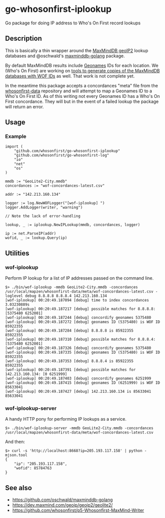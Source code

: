 # go-whosonfirst-iplookup

Go package for doing IP address to Who's On First record lookups

## Description

This is basically a thin wrapper around the [MaxMindDB geoIP2](https://dev.maxmind.com/geoip/geoip2/geolite2/) lookup databases and @oschwald's [maxminddb-golang](https://github.com/oschwald/maxminddb-golang) package.

By default MaxMindDB results include [Geonames](http://www.geonames.org) IDs for each location. We (Who's On First) are working on [tools to generate copies of the MaxMindDB databases with WOF IDs](https://github.com/whosonfirst/p5-Whosonfirst-MaxMind-Writer) as well. That work is not complete yet.

In the meantime this package accepts a concordances "meta" file from the [whosonfirst-data](https://github.com/whosonfirst/whosonfirst-data/) repository and will attempt to map a Geonames ID to a Who's On First ID. As of this writing not every Geonames ID has a Who's On First concordance. They will but in the event of a failed lookup the package will return an error.

## Usage

### Example

```
import (
	"github.com/whosonfirst/go-whosonfirst-iplookup"
	"github.com/whosonfirst/go-whosonfirst-log"
	"io"
	"net"
	"os"
)

mmdb := "GeoLite2-City.mmdb"
concordances := "wof-concordances-latest.csv"

addr := "142.213.160.134"

logger := log.NewWOFLogger("[wof-iplookup] ")
logger.AddLogger(writer, "warning")

// Note the lack of error-handling

lookup, _ := iplookup.NewIPLookup(mmdb, concordances, logger)

ip := net.ParseIP(addr)
wofid, _ := lookup.Query(ip)
```

## Utilities

### wof-iplookup

Perform IP lookup for a list of IP addresses passed on the command line.

```
$> ./bin/wof-iplookup -mmdb GeoLite2-City.mmdb -concordances /usr/local/mapzen/whosonfirst-data/meta/wof-concordances-latest.csv -loglevel debug 8.8.8.8 8.8.8.4 142.213.160.134
[wof-iplookup] 00:20:49.187094 [debug] time to index concordances 3.03230889s
[wof-iplookup] 00:20:49.187217 [debug] possible matches for 8.8.8.8: [5375480 6252001]
[wof-iplookup] 00:20:49.187244 [debug] concordify geonames 5375480
[wof-iplookup] 00:20:49.187272 [debug] geonames ID (5375480) is WOF ID 85922355
[wof-iplookup] 00:20:49.187284 [debug] 8.8.8.8 is 85922355
85922355
[wof-iplookup] 00:20:49.187310 [debug] possible matches for 8.8.8.4: [5375480 6252001]
[wof-iplookup] 00:20:49.187326 [debug] concordify geonames 5375480
[wof-iplookup] 00:20:49.187335 [debug] geonames ID (5375480) is WOF ID 85922355
[wof-iplookup] 00:20:49.187353 [debug] 8.8.8.4 is 85922355
85922355
[wof-iplookup] 00:20:49.187391 [debug] possible matches for 142.213.160.134: [0 6251999]
[wof-iplookup] 00:20:49.187403 [debug] concordify geonames 6251999
[wof-iplookup] 00:20:49.187415 [debug] geonames ID (6251999) is WOF ID 85633041
[wof-iplookup] 00:20:49.187427 [debug] 142.213.160.134 is 85633041
85633041
```

### wof-iplookup-server

A handy HTTP pony for performing IP lookups as a service.

```
$> ./bin/wof-iplookup-server -mmdb GeoLite2-City.mmdb -concordances /usr/local/mapzen/whosonfirst-data/meta/wof-concordances-latest.csv
```

And then:

```
$> curl -s 'http://localhost:8668?ip=205.193.117.158' | python -mjson.tool
{
    "ip": "205.193.117.158",
    "wofid": 85784763
}
```

## See also

* https://github.com/oschwald/maxminddb-golang
* https://dev.maxmind.com/geoip/geoip2/geolite2/
* https://github.com/whosonfirst/p5-Whosonfirst-MaxMind-Writer